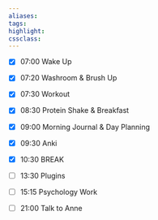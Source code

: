 ```yaml
---
aliases:  
tags:
highlight:  
cssclass:
---
```


- [x] 07:00 Wake Up
- [x] 07:20 Washroom & Brush Up
- [x] 07:30 Workout
- [x] 08:30 Protein Shake & Breakfast
- [x] 09:00 Morning Journal & Day Planning
- [x] 09:30 Anki
- [x] 10:30 BREAK
- [ ] 13:30 Plugins
- [ ] 15:15 Psychology Work
- [ ] 21:00 Talk to Anne

